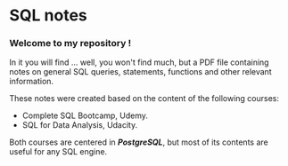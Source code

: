 # SQL notes

### Welcome to my repository ! 

In it you will find ... well, you won't find much, but a PDF file containing notes on general SQL queries, statements, functions and other relevant information.

These notes were created based on the content of the following courses:

<ul>
	<li> Complete SQL Bootcamp, Udemy.
	<li> SQL for Data Analysis, Udacity.
</ul>

Both courses are centered in <i><b>PostgreSQL</b></i>, but most of its contents are useful for any SQL engine.